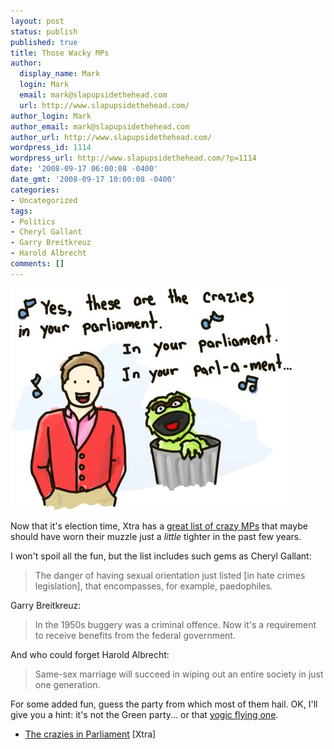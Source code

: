 ```yaml
---
layout: post
status: publish
published: true
title: Those Wacky MPs
author:
  display_name: Mark
  login: Mark
  email: mark@slapupsidethehead.com
  url: http://www.slapupsidethehead.com/
author_login: Mark
author_email: mark@slapupsidethehead.com
author_url: http://www.slapupsidethehead.com/
wordpress_id: 1114
wordpress_url: http://www.slapupsidethehead.com/?p=1114
date: '2008-09-17 06:00:08 -0400'
date_gmt: '2008-09-17 10:00:08 -0400'
categories:
- Uncategorized
tags:
- Politics
- Cheryl Gallant
- Garry Breitkreuz
- Harold Albrecht
comments: []
---
```

![](/wp-content/media/2008/09/people-in-your-neighbourhood.jpg "And now you have this song stuck in your head for the day. Neat!")

Now that it's election time, Xtra has a [great list of crazy MPs](http://www.xtra.ca/public/National/The_crazies_in_Parliament-5492.aspx "And yes, they actually won their seats.") that maybe should have worn their muzzle just a _little_ tighter in the past few years.

I won't spoil all the fun, but the list includes such gems as Cheryl Gallant:

> The danger of having sexual orientation just listed [in hate crimes legislation], that encompasses, for example, paedophiles.

Garry Breitkreuz:

> In the 1950s buggery was a criminal offence. Now it's a requirement to receive benefits from the federal government.

And who could forget Harold Albrecht:

> Same-sex marriage will succeed in wiping out an entire society in just one generation.

For some added fun, guess the party from which most of them hail. OK, I'll give you a hint: it's not the Green party... or that [yogic flying one](http://en.wikipedia.org/wiki/Natural_Law_Party_of_Canada "Gee I miss them.").

- [The crazies in Parliament](http://www.xtra.ca/public/National/The_crazies_in_Parliament-5492.aspx) [Xtra]
